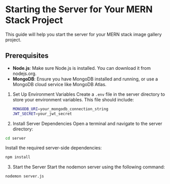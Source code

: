 # Starting the Server for Your MERN Stack Project
This guide will help you start the server for your MERN stack image gallery project.

## Prerequisites
- **Node.js**: Make sure Node.js is installed. You can download it from nodejs.org.
- **MongoDB**: Ensure you have MongoDB installed and running, or use a MongoDB cloud service like MongoDB Atlas.

1. Set Up Environment Variables
Create a `.env` file in the server directory to store your environment variables. This file should include:

   ```bash
   MONGODB_URI=your_mongodb_connection_string
   JWT_SECRET=your_jwt_secret
   ```

2. Install Server Dependencies
Open a terminal and navigate to the server directory:

```bash
cd server
```

Install the required server-side dependencies:

```bash
npm install
```

3. Start the Server
Start the nodemon server using the following command:

```bash
nodemon server.js
```